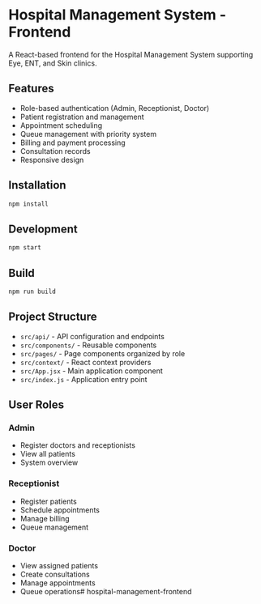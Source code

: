 # Hospital Management System - Frontend

A React-based frontend for the Hospital Management System supporting Eye, ENT, and Skin clinics.

## Features

- Role-based authentication (Admin, Receptionist, Doctor)
- Patient registration and management
- Appointment scheduling
- Queue management with priority system
- Billing and payment processing
- Consultation records
- Responsive design

## Installation

```bash
npm install
```

## Development

```bash
npm start
```

## Build

```bash
npm run build
```

## Project Structure

- `src/api/` - API configuration and endpoints
- `src/components/` - Reusable components
- `src/pages/` - Page components organized by role
- `src/context/` - React context providers
- `src/App.jsx` - Main application component
- `src/index.js` - Application entry point

## User Roles

### Admin
- Register doctors and receptionists
- View all patients
- System overview

### Receptionist
- Register patients
- Schedule appointments
- Manage billing
- Queue management

### Doctor
- View assigned patients
- Create consultations
- Manage appointments
- Queue operations# hospital-management-frontend
